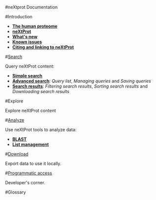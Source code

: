 #neXtprot Documentation

#Introduction

* **[The human proteome](/pages/human-proteome.md)**
* **[neXtProt](/pages/about.md)** 
* **[What's new](/pages/what-is-new.md)**
* **[Known issues](/pages/known-issues.md)** 
* **[Citing and linking to neXtProt](/pages/citing-nextprot.md)**

#[Search](/help/learn-all-searches.md)

Query neXtProt content:

* **[Simple search](/help/learn-simple-search.md)**
* **[Advanced search](/help/learn-advanced-search.md)**: _Query list_, _Managing queries_ and _Saving queries_
* **[Search results](/help/learn-search-results.md)**: _Filtering search results_, _Sorting search results_ and _Downloading search results_

#Explore

Explore neXtProt content

#[Analyze](/help/learn-analyze.md)

Use neXtProt tools to analyze data:

* **[BLAST](/help/learn-analyze.md)** 
* **[List management](/help/learn-protein-lists.md)** 

#[Download](/help/learn-download.md)

Export data to use it locally.

#[Programmatic access](/help/learn-programmatic-access.md)

Developer's corner.

#Glossary

